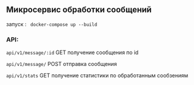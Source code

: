 ## Микросервис обработки сообщений


запуск : ` docker-compose up --build`

### API:

`api/v1/message/:id` GET получение сообщения по id  


`api/v1/message/` POST отправка сообщения

`api/v1/stats` GET получение статистики по обработанным сообзениям

